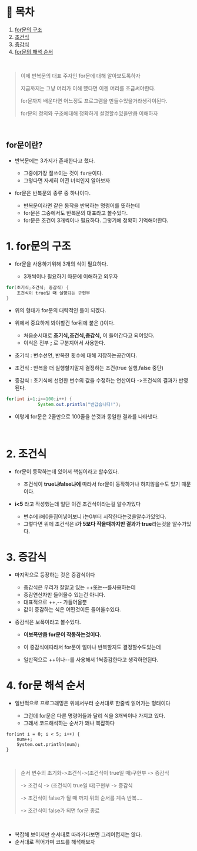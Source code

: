 # 🔖 목차
1. [for문의 구조](#1-for문의-구조)<br/>
2. [조건식](#2-조건식)<br/>
3. [증감식](#3-증감식)<br/>
4. [for문의 해석 순서](#4-for문의-해석-순서)<br/>



<br/>

> 이제 반복문의 대표 주자인 for문에 대해 알아보도록하자
> 
> 지금까지는 그냥 머리가 이해 헀다면 이젠 머리를 조금써야한다.
> 
> for문까지 배운다면 어느정도 프로그램을 만들수있을거라생각이된다.
> 
> for문의 정의와 구조에대해 정확하게 설명할수있을만큼 이해하자

<br/>


## for문이란?
- 반복문에는 3가지가 존재한다고 했다.

  - 그중에가장 잘쓰이는 것이 <code>for문</code>이다.
  - 그렇다면 자세히 어떤 녀석인지 알아보자

- for문은 반복문의 종류 중 하나이다.

  - 반복문이라면 같은 동작을 반복하는 명령어를 뜻하는데
  - for문은 그중에서도 반복문의 대표라고 볼수있다.
  - for문은 조건이 3개씩이나 필요하다. 그렇기에 정확히 기억해야한다.

# 1. for문의 구조
- for문을 사용하기위해 3개의 식이 필요하다.

  - 3개씩이나 필요하기 때문에 이해하고 외우자

```java
for(초기식;조건식; 증감식) {
	조건식이 true일 때 실행되는 구현부
}
```
- 위의 형태가 for문의 대략적인 틀이 되겠다.
- 위에서 중요하게 봐야할건 for뒤에 붙은 ()이다.

  - 처음순서대로 **초기식,조건식,증감식,** 이 들어간다고 되어있다.
  - 이식은 전부 **;** 로 구분지어서 사용한다.

- 초기식 : 변수선언, 반복한 횟수에 대해 저장하는공간이다.
- 조건식 : 반복을 더 실행할지말지 결정하는 조건(true 실행,false 중단)
- 증감식 : 초기식에 선언한 변수의 값을 수정하는 연산이다 ->조건식의 결과가 반영된다.

```java
for(int i=1;i<=100;i++) {
			System.out.println("반갑습니다!");
```
- 이렇게 for문은 2줄만으로 100줄을 쓴것과 동일한 결과를 나타낸다.

<br/>

# 2. 조건식

- for문이 동작하는데 있어서 핵심이라고 할수있다.

  - 조건식이 **true냐false냐에** 따라서 for문이 동작하거나 하지않을수도 있기 때문이다.

- **i<5** 라고 작성했는데 일단 이건 조건식이라는걸 알수가있다

  - 변수에 i에0을집어넣어보니 i는0부터 시작한다는것을알수가있엇다.
  - 그렇다면 위에 조건식은 **i가 5보다 작을때까지만 결과가 true**라는것을 알수가있다.


# 3. 증감식
- 마지막으로 등장하는 것은 증감식이다

  - 증감식은 우리가 잘알고 있는 ++또는--를사용하는데
  - 증감연산자만 들어올수 있는건 아니다.
  - 대표적으로 ++,-- 가들어올뿐
  - 값이 증감하는 식은 어떤것이든 들어올수있다.

- 증감식은 보폭이라고 볼수있다.

  - **이보폭만큼  for문이 작동하는것이다.**
  - 이 증감식에따라서 for문이 얼마나 반복할지도 결정할수도있는데

  - 일반적으로  ++이나--를 사용해서 1씩증감한다고 생각하면된다.

# 4. for문 해석 순서

- 일반적으로 프로그래밍은 위에서부터 순서대로 한줄씩 읽어가는 형태이다

  - 그런데 for문은 다른 명령어들과 달리 식을 3개씩이나 가지고 있다.
  - 그래서 코드해석하는 순서가 꽤나 복잡하다

```javaint num = 0;
for(int i = 0; i < 5; i++) {
	num++;
    System.out.println(num);
}
```
<br/>

> 순서
> 변수의 초기화->조건식->(조건식이 true일 때)구현부 -> 증감식
> 
> -> 조건식 -> (조건식이 true일 때)구현부 -> 증감식
> 
> -> 조건식이 false가 될 때 까지 위의 순서를 계속 반복....
> 
> -> 조건식이 false가 되면 for문 종료

<br/>

- 복잡해 보이지만 순서대로 따라가다보면 그리어렵지는 않다.
- 순서대로 적어가며 코드를 해석해보자




 


